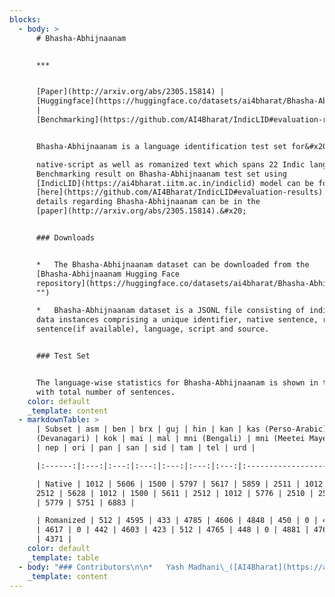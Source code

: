 ```yaml
---
blocks:
  - body: >
      # Bhasha-Abhijnaanam


      ***


      [Paper](http://arxiv.org/abs/2305.15814) |
      [Huggingface](https://huggingface.co/datasets/ai4bharat/Bhasha-Abhijnaanam)
      |
      [Benchmarking](https://github.com/AI4Bharat/IndicLID#evaluation-results)&#x20;


      Bhasha-Abhijnaanam is a language identification test set for&#x20;

      native-script as well as romanized text which spans 22 Indic languages.
      Benchmarking result on Bhasha-Abhijnaanam test set using
      [IndicLID](https://ai4bharat.iitm.ac.in/indiclid) model can be found
      [here](https://github.com/AI4Bharat/IndicLID#evaluation-results).  More
      details regarding Bhasha-Abhijnaanam can be in the
      [paper](http://arxiv.org/abs/2305.15814).&#x20;


      ### Downloads


      *   The Bhasha-Abhijnaanam dataset can be downloaded from the
      [Bhasha-Abhijnaanam Hugging Face
      repository](https://huggingface.co/datasets/ai4bharat/Bhasha-Abhijnaanam
      "")

      *   Bhasha-Abhijnaanam dataset is a JSONL file consisting of individual
      data instances comprising a unique identifier, native sentence, romanized
      sentence(if available), language, script and source.


      ### Test Set


      The language-wise statistics for Bhasha-Abhijnaanam is shown in the table
      with total number of sentences.
    color: default
    _template: content
  - markdownTable: >
      | Subset | asm | ben | brx | guj | hin | kan | kas (Perso-Arabic) | kas
      (Devanagari) | kok | mai | mal | mni (Bengali) | mni (Meetei Mayek) | mar
      | nep | ori | pan | san | sid | tam | tel | urd |

      |:------:|:---:|:---:|:---:|:---:|:---:|:---:|:------------------:|:----------------:|:---:|:---:|:---:|:-------------:|:------------------:|:---:|:---:|:---:|:---:|:---:|:---:|:---:|:---:|:---:|

      | Native | 1012 | 5606 | 1500 | 5797 | 5617 | 5859 | 2511 | 1012 | 1500 |
      2512 | 5628 | 1012 | 1500 | 5611 | 2512 | 1012 | 5776 | 2510 | 2512 | 5893
      | 5779 | 5751 | 6883 |

      | Romanized | 512 | 4595 | 433 | 4785 | 4606 | 4848 | 450 | 0 | 444 | 439
      | 4617 | 0 | 442 | 4603 | 423 | 512 | 4765 | 448 | 0 | 4881 | 4767 | 4741
      | 4371 |
    color: default
    _template: table
  - body: "### Contributors\n\n*   Yash Madhani\_([AI4Bharat](https://ai4bharat.org/),\_[IITM](https://www.iitm.ac.in/))\n*   Mitesh M. Khapra\_([AI4Bharat](https://ai4bharat.org/),\_[IITM](https://www.iitm.ac.in/))\n*   Anoop Kunchukuttan\_([AI4Bharat](https://ai4bharat.org/),\_[Microsoft](https://www.microsoft.com/en-in/))\n\n### Citing\n\nIf you are using any of the resources, please cite the following article:\n\n```\n@misc{madhani2023bhashaabhijnaanam,\n      title={Bhasha-Abhijnaanam: Native-script and romanized Language Identification for 22 Indic languages}, \n      author={Yash Madhani and Mitesh M. Khapra and Anoop Kunchukuttan},\n      year={2023},\n      eprint={2305.15814},\n      archivePrefix={arXiv},\n      primaryClass={cs.CL}\n}\n\n```\n\n### License\n\nThis data is released under the following licensing scheme:\n\n*   Manually collected data: Released under CC0 license.\n\n**CC0 License Statement**\n\n*   We do not own any of the text from which this data has been extracted.\n*   We license the actual packaging of the mined data under the\_[Creative Commons CC0 license (“no rights reserved”)](http://creativecommons.org/publicdomain/zero/1.0).\n*   To the extent possible under law,\_[AI4Bharat](https://indicnlp.ai4bharat.org/aksharantar/)\_has waived all copyright and related or neighboring rights to\_Bhasha-Abhijnaanam\_manually collected data and existing sources.\n*   This work is published from: India.\n\n### Contact\n\n*   Anoop Kunchukuttan ([anoop.kunchukuttan@gmail.com](mailto:anoop.kunchukuttan@gmail.com))\n*   Mitesh Khapra ([miteshk@cse.iitm.ac.in](mailto:miteshk@cse.iitm.ac.in))\n*   Pratyush Kumar ([pratyush@cse.iitm.ac.in](mailto:pratyush@cse.iitm.ac.in))\n\n## Acknowledgements\n\nWe would like to thank the Ministry of Electronics and Information&#x20;\nTechnology of the Government of India for their generous grant through&#x20;\nthe Digital India Bhashini project. We also thank the Centre for&#x20;\nDevelopment of Advanced Computing for providing compute time on the&#x20;\nParam Siddhi Supercomputer. We also thank Nilekani Philanthropies for&#x20;\ntheir generous grant towards building datasets, models, tools and&#x20;\nresources for Indic languages. We also thank Microsoft for their grant&#x20;\nto support research on Indic languages. We would like to thank Jay Gala&#x20;\nand Ishvinder Sethi for their help in coordinating the annotation work.&#x20;\nMost importantly we would like to thank all the annotators who helped&#x20;\ncreate the Bhasha-Abhijnaanam benchmark.\n"
    _template: content
---
```


